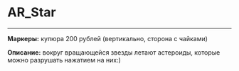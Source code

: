 # AR_Star
***
__Маркеры:__ купюра 200 рублей (вертикально, сторона с чайками)

__Описание:__ вокруг вращающейся звезды летают астероиды, которые можно разрушать нажатием на них:)

